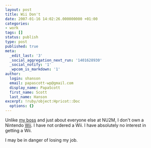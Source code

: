 ```yaml
---
layout: post
title: Wii Don't
date: 2007-01-16 14:02:26.000000000 +01:00
categories:
- work
tags: []
status: publish
type: post
published: true
meta:
  _edit_last: '3'
  _social_aggregation_next_run: '1401628930'
  _social_notify: '1'
  _wpcom_is_markdown: '1'
author:
  login: shanson
  email: papascott-wp@gmail.com
  display_name: PapaScott
  first_name: Scott
  last_name: Hanson
excerpt: !ruby/object:Hpricot::Doc
  options: {}
---
```

<p>Unlike <a href="http://lumma.de/index.php?tags=wii">my boss</a> and just about everyone else at NU2M, I don't own a Nintendo <a href="http://wii.nintendo.com/">Wii</a>. I have not ordered a Wii. I have absolutely no interest in getting a Wii.</p>
<p>I may be in danger of losing my job.</p>
